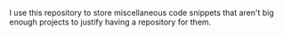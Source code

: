 I use this repository to store miscellaneous code snippets that aren't big enough projects to justify having a repository for them.
